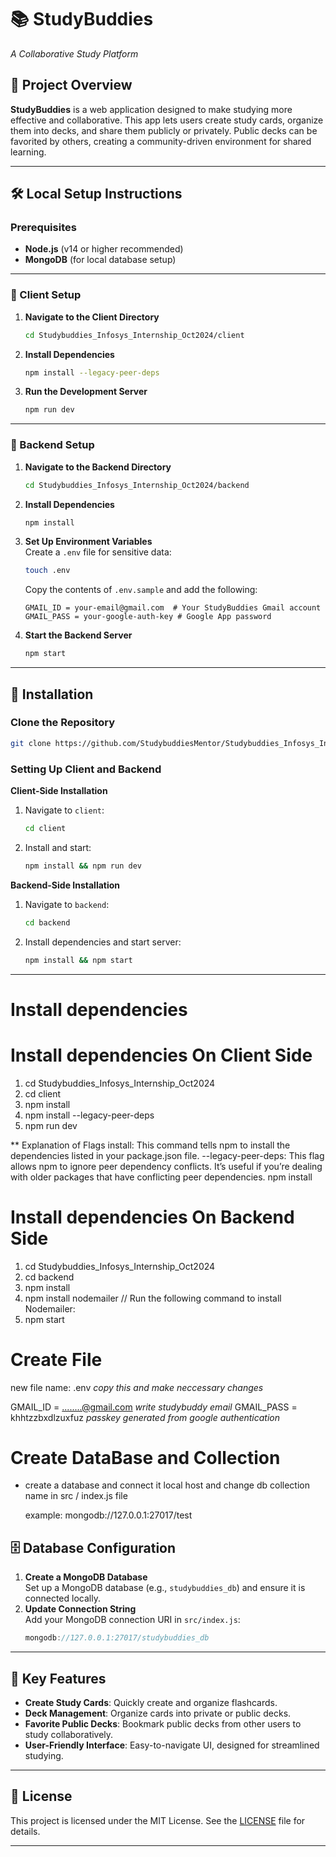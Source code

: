 # 📚 StudyBuddies
*A Collaborative Study Platform*

## 🌟 Project Overview

**StudyBuddies** is a web application designed to make studying more effective and collaborative. This app lets users create study cards, organize them into decks, and share them publicly or privately. Public decks can be favorited by others, creating a community-driven environment for shared learning.

---

## 🛠️ Local Setup Instructions

### Prerequisites
- **Node.js** (v14 or higher recommended)
- **MongoDB** (for local database setup)

---

### 🔹 Client Setup

1. **Navigate to the Client Directory**  
   ```bash
   cd Studybuddies_Infosys_Internship_Oct2024/client
   ```

2. **Install Dependencies**  
   ```bash
   npm install --legacy-peer-deps
   ```

3. **Run the Development Server**  
   ```bash
   npm run dev
   ```

---

### 🔹 Backend Setup

1. **Navigate to the Backend Directory**  
   ```bash
   cd Studybuddies_Infosys_Internship_Oct2024/backend
   ```

2. **Install Dependencies**  
   ```bash
   npm install
   ```

3. **Set Up Environment Variables**  
   Create a `.env` file for sensitive data:
   ```bash
   touch .env
   ```
   Copy the contents of `.env.sample` and add the following:
   ```plaintext
   GMAIL_ID = your-email@gmail.com  # Your StudyBuddies Gmail account
   GMAIL_PASS = your-google-auth-key # Google App password
   ```

4. **Start the Backend Server**  
   ```bash
   npm start
   ```

---

## 📁 Installation

### Clone the Repository

```bash
git clone https://github.com/StudybuddiesMentor/Studybuddies_Infosys_Internship_Oct2024.git
```

### Setting Up Client and Backend

**Client-Side Installation**
1. Navigate to `client`:
   ```bash
   cd client
   ```
2. Install and start:
   ```bash
   npm install && npm run dev
   ```

**Backend-Side Installation**
1. Navigate to `backend`:
   ```bash
   cd backend
   ```
2. Install dependencies and start server:
   ```bash
   npm install && npm start
   ```

---

 # Install dependencies
   
   # Install dependencies On Client Side
   1. cd Studybuddies_Infosys_Internship_Oct2024
   2. cd client
   3. npm install
   4. npm install --legacy-peer-deps
   5. npm run dev

   ** Explanation of Flags
install: This command tells npm to install the dependencies listed in your package.json file.
--legacy-peer-deps: This flag allows npm to ignore peer dependency conflicts. It’s useful if you’re dealing with older packages that have conflicting peer dependencies.
   npm install

# Install dependencies On Backend Side

   1. cd Studybuddies_Infosys_Internship_Oct2024
   2. cd backend
   3. npm install
   4. npm install nodemailer                        // Run the following command to install Nodemailer:
   5. npm start



# Create File 
  new file name:  .env
*copy this and make neccessary changes*
  
  GMAIL_ID = ........@gmail.com     *write studybuddy email*
  GMAIL_PASS = khhtzzbxdlzuxfuz     *passkey generated from google authentication*

# Create DataBase and Collection
* create a database and connect it local host and change db collection name in src / index.js file
  
  example: mongodb://127.0.0.1:27017/test


## 🗄️ Database Configuration

1. **Create a MongoDB Database**  
   Set up a MongoDB database (e.g., `studybuddies_db`) and ensure it is connected locally.
2. **Update Connection String**  
   Add your MongoDB connection URI in `src/index.js`:
   ```javascript
   mongodb://127.0.0.1:27017/studybuddies_db
   ```

---

## 🎨 Key Features

- **Create Study Cards**: Quickly create and organize flashcards.
- **Deck Management**: Organize cards into private or public decks.
- **Favorite Public Decks**: Bookmark public decks from other users to study collaboratively.
- **User-Friendly Interface**: Easy-to-navigate UI, designed for streamlined studying.


---

## 📄 License

This project is licensed under the MIT License. See the [LICENSE](LICENSE) file for details.

--- 
